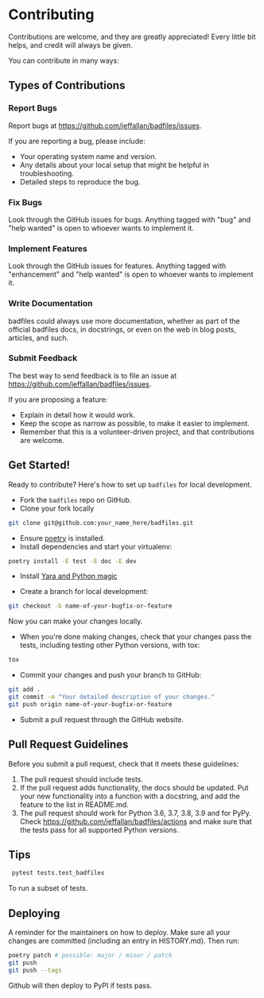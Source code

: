 # Contributing

Contributions are welcome, and they are greatly appreciated! Every little bit
helps, and credit will always be given.

You can contribute in many ways:

## Types of Contributions

### Report Bugs

Report bugs at https://github.com/jeffallan/badfiles/issues.

If you are reporting a bug, please include:

* Your operating system name and version.
* Any details about your local setup that might be helpful in troubleshooting.
* Detailed steps to reproduce the bug.

### Fix Bugs

Look through the GitHub issues for bugs. Anything tagged with "bug" and "help
wanted" is open to whoever wants to implement it.

### Implement Features

Look through the GitHub issues for features. Anything tagged with "enhancement"
and "help wanted" is open to whoever wants to implement it.

### Write Documentation

badfiles could always use more documentation, whether as part of the
official badfiles docs, in docstrings, or even on the web in blog posts,
articles, and such.

### Submit Feedback

The best way to send feedback is to file an issue at https://github.com/jeffallan/badfiles/issues.

If you are proposing a feature:

* Explain in detail how it would work.
* Keep the scope as narrow as possible, to make it easier to implement.
* Remember that this is a volunteer-driven project, and that contributions
  are welcome.

## Get Started!

Ready to contribute? Here's how to set up `badfiles` for local development.

* Fork the `badfiles` repo on GitHub.
* Clone your fork locally

```bash
git clone git@github.com:your_name_here/badfiles.git
```

* Ensure [poetry](https://python-poetry.org/docs/) is installed.
* Install dependencies and start your virtualenv:

```bash
poetry install -E test -E doc -E dev
```

* Install [Yara and Python magic](./installation)

* Create a branch for local development:

```bash
git checkout -b name-of-your-bugfix-or-feature
```

   Now you can make your changes locally.

* When you're done making changes, check that your changes pass the
   tests, including testing other Python versions, with tox:

```bash
tox
```

* Commit your changes and push your branch to GitHub:

```bash
git add .
git commit -m "Your detailed description of your changes."
git push origin name-of-your-bugfix-or-feature
```

* Submit a pull request through the GitHub website.

## Pull Request Guidelines

Before you submit a pull request, check that it meets these guidelines:

1. The pull request should include tests.
2. If the pull request adds functionality, the docs should be updated. Put
   your new functionality into a function with a docstring, and add the
   feature to the list in README.md.
3. The pull request should work for Python 3.6, 3.7, 3.8, 3.9 and for PyPy. Check
   https://github.com/jeffallan/badfiles/actions
   and make sure that the tests pass for all supported Python versions.

## Tips
```bash
 pytest tests.test_badfiles
```

To run a subset of tests.


## Deploying

A reminder for the maintainers on how to deploy.
Make sure all your changes are committed (including an entry in HISTORY.md).
Then run:

```bash
poetry patch # possible: major / minor / patch
git push
git push --tags
```

Github will then deploy to PyPI if tests pass.
